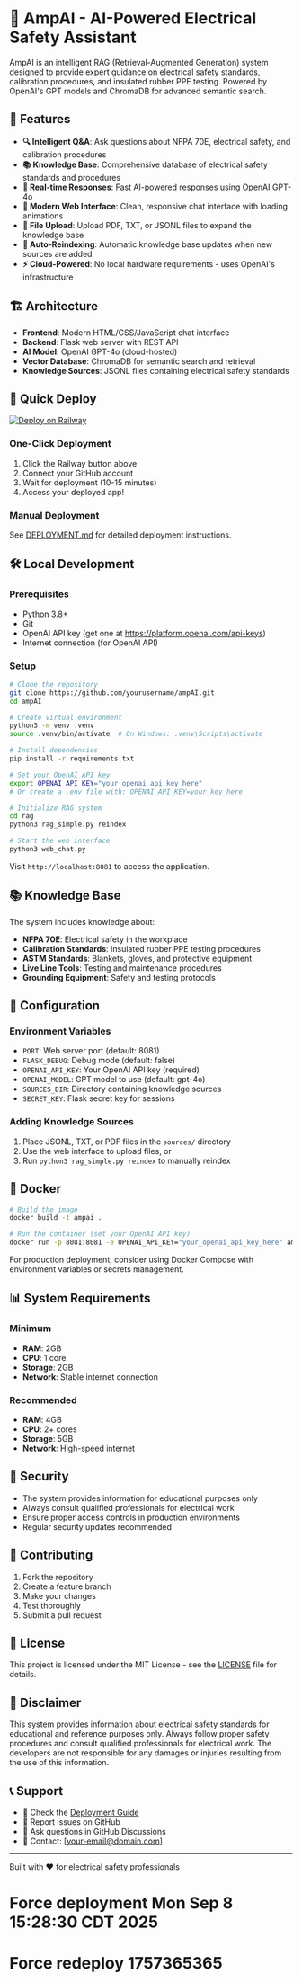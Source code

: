 # 🤖 AmpAI - AI-Powered Electrical Safety Assistant

AmpAI is an intelligent RAG (Retrieval-Augmented Generation) system designed to provide expert guidance on electrical safety standards, calibration procedures, and insulated rubber PPE testing. Powered by OpenAI's GPT models and ChromaDB for advanced semantic search.

## 🌟 Features

- **🔍 Intelligent Q&A**: Ask questions about NFPA 70E, electrical safety, and calibration procedures
- **📚 Knowledge Base**: Comprehensive database of electrical safety standards and procedures
- **🚀 Real-time Responses**: Fast AI-powered responses using OpenAI GPT-4o
- **📱 Modern Web Interface**: Clean, responsive chat interface with loading animations
- **📄 File Upload**: Upload PDF, TXT, or JSONL files to expand the knowledge base
- **🔄 Auto-Reindexing**: Automatic knowledge base updates when new sources are added
- **⚡ Cloud-Powered**: No local hardware requirements - uses OpenAI's infrastructure

## 🏗️ Architecture

- **Frontend**: Modern HTML/CSS/JavaScript chat interface
- **Backend**: Flask web server with REST API
- **AI Model**: OpenAI GPT-4o (cloud-hosted)
- **Vector Database**: ChromaDB for semantic search and retrieval
- **Knowledge Sources**: JSONL files containing electrical safety standards

## 🚀 Quick Deploy

[![Deploy on Railway](https://railway.app/button.svg)](https://railway.app/template/your-template-id)

### One-Click Deployment
1. Click the Railway button above
2. Connect your GitHub account
3. Wait for deployment (10-15 minutes)
4. Access your deployed app!

### Manual Deployment
See [DEPLOYMENT.md](DEPLOYMENT.md) for detailed deployment instructions.

## 🛠️ Local Development

### Prerequisites
- Python 3.8+
- Git
- OpenAI API key (get one at https://platform.openai.com/api-keys)
- Internet connection (for OpenAI API)

### Setup
```bash
# Clone the repository
git clone https://github.com/yourusername/ampAI.git
cd ampAI

# Create virtual environment
python3 -m venv .venv
source .venv/bin/activate  # On Windows: .venv\Scripts\activate

# Install dependencies
pip install -r requirements.txt

# Set your OpenAI API key
export OPENAI_API_KEY="your_openai_api_key_here"
# Or create a .env file with: OPENAI_API_KEY=your_key_here

# Initialize RAG system
cd rag
python3 rag_simple.py reindex

# Start the web interface
python3 web_chat.py
```

Visit `http://localhost:8081` to access the application.

## 📚 Knowledge Base

The system includes knowledge about:
- **NFPA 70E**: Electrical safety in the workplace
- **Calibration Standards**: Insulated rubber PPE testing procedures  
- **ASTM Standards**: Blankets, gloves, and protective equipment
- **Live Line Tools**: Testing and maintenance procedures
- **Grounding Equipment**: Safety and testing protocols

## 🔧 Configuration

### Environment Variables
- `PORT`: Web server port (default: 8081)
- `FLASK_DEBUG`: Debug mode (default: false)
- `OPENAI_API_KEY`: Your OpenAI API key (required)
- `OPENAI_MODEL`: GPT model to use (default: gpt-4o)
- `SOURCES_DIR`: Directory containing knowledge sources
- `SECRET_KEY`: Flask secret key for sessions

### Adding Knowledge Sources
1. Place JSONL, TXT, or PDF files in the `sources/` directory
2. Use the web interface to upload files, or
3. Run `python3 rag_simple.py reindex` to manually reindex

## 🐳 Docker

```bash
# Build the image
docker build -t ampai .

# Run the container (set your OpenAI API key)
docker run -p 8081:8081 -e OPENAI_API_KEY="your_openai_api_key_here" ampai
```

For production deployment, consider using Docker Compose with environment variables or secrets management.

## 📊 System Requirements

### Minimum
- **RAM**: 2GB
- **CPU**: 1 core
- **Storage**: 2GB
- **Network**: Stable internet connection

### Recommended
- **RAM**: 4GB
- **CPU**: 2+ cores
- **Storage**: 5GB
- **Network**: High-speed internet

## 🔐 Security

- The system provides information for educational purposes only
- Always consult qualified professionals for electrical work
- Ensure proper access controls in production environments
- Regular security updates recommended

## 🤝 Contributing

1. Fork the repository
2. Create a feature branch
3. Make your changes
4. Test thoroughly
5. Submit a pull request

## 📄 License

This project is licensed under the MIT License - see the [LICENSE](LICENSE) file for details.

## 🚨 Disclaimer

This system provides information about electrical safety standards for educational and reference purposes only. Always follow proper safety procedures and consult qualified professionals for electrical work. The developers are not responsible for any damages or injuries resulting from the use of this information.

## 📞 Support

- 📖 Check the [Deployment Guide](DEPLOYMENT.md)
- 🐛 Report issues on GitHub
- 💬 Ask questions in GitHub Discussions
- 📧 Contact: [your-email@domain.com]

---

Built with ❤️ for electrical safety professionals
# Force deployment Mon Sep  8 15:28:30 CDT 2025
# Force redeploy 1757365365
